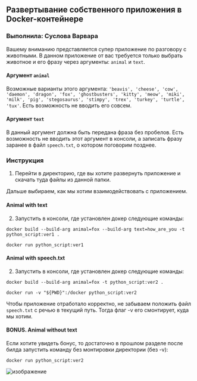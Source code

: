 ## Развертывание собственного приложения в Docker-контейнере
### Выполнила: Суслова Варвара

Вашему вниманию представляется супер приложение по разговору с животными. В данном приложение от вас требуется только выбрать животное и его фразу через аргументы: `animal` и `text`. 

#### Аргумент `animal`

Возможные варианты этого аргумента: `'beavis', 'cheese', 'cow', 'daemon', 'dragon', 'fox', 'ghostbusters', 'kitty', 'meow', 'miki', 'milk', 'pig', 'stegosaurus', 'stimpy', 'trex', 'turkey', 'turtle', 'tux'`. Есть возможность не вводить его совсем.

#### Аргумент `text`

В данный аргумент должна быть передана фраза без пробелов. Есть возможность не вводить этот аргумент в консоли, а записать фразу заранее в файл `speech.txt`, о котором поговорим позднее.

### Инструкция

1. Перейти в директорию, где вы хотите развернуть приложение и скачать туда файлы из данной папки.

Дальше выбираем, как мы хотим взаимодействовать с приложением.

#### Animal with text

2. Запустить в консоли, где установлен докер следующие команды:

`docker build --build-arg animal=fox --build-arg text=how_are_you -t python_script:ver1 .`

`docker run python_script:ver1`

#### Animal with speech.txt

2. Запустить в консоли, где установлен докер следующие команды:

`docker build --build-arg animal=fox -t python_script:ver2 .`

`docker run -v "${PWD}":/docker python_script:ver2`

Чтобы приложение отработало корректно, не забываем положить файл `speech.txt` с речью в текущий путь. Тогда флаг -v его смонтирует, куда мы хотим.

#### BONUS. Animal without text

Если хотите увидеть бонус, то достаточно в прошлом разделе после билда запустить команду без монтировки директории (без -v):

`docker run python_script:ver2`

![изображение](https://user-images.githubusercontent.com/80523757/230616923-460f8599-0e97-4e1c-bce0-bac2064fa686.png)

